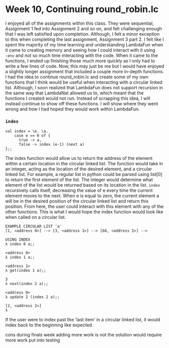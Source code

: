 # Week 10, Continuing round_robin.lc

I enjoyed all of the assignments within this class. They were sequential, Assignment 1 fed into Assignment 2 and so on, and felt challenging enough that I was left satisfied upon completion. Although, I felt a minor exception to this when completing the last assignment, Assignment 3 part 2. I felt like I spent the majority of my time learning and understanding LambdaFun when it came to creating memory and seeing how I could interact with it using `:env` and not so much time interacting with the code. When it came to the functions, I ended up finishing those much more quickly as I only had to write a few lines of code. Now, this may just be me but I would have enjoyed a slightly longer assignment that included a couple more in-depth functions. I had the idea to continue round_robin.lc and create some of my own functions that I think would be useful when interacting with a circular linked list. Although, I soon realized that LambdaFun does not support recursion in the same way that LambdaNat allowed us to, which meant that the functions I created would not run. Instead of scrapping this idea, I will instead continue to show off these functions. I will show where they went wrong and how I had hoped they would work within LambdaFun.

### `index`

    val index = \e. \a.
        case e == 0 of {
          true -> a,
          false -> index (e-1) (next a)
    };;

The index function would allow us to return the address of the element within a certain location in the circular linked list. The function would take in an integer, acting as the location of the desired element, and a circular linked list. For example, a regular list in python could be parsed using list[0] to return the first element of the list. The integer would determine what element of the list would be returned based on its location in the list. `index` recursively calls itself, decreasing the value of e every time the current element moves to the next. When e is equal to zero, the current element a will be in the desired position of the circular linked list and return this position. From here, the user could interact with this element with any of the other functions. This is what I would hope the index function would look like when called on a circular list.

    EXAMPLE CIRCULAR LIST 'a'
    [1, <address 0>] --> [3, <address 1>] --> [66, <address 2>] -->

    USING INDEX
    λ index 0 a;;
    
    <address 0>
    λ index 1 a;;
    
    <address 1>
    λ get(index 1 a);;
    
    3
    λ next(index 2 a);;
    
    <address 0>
    λ update 2 (index 2 a);;
    
    [2, <address 2>]
    λ

If the user were to index past the 'last item' in a circular linked list, it would index back to the beginning like expected.


cons
during finals week adding more work is not the solution
would require more work put into testing
